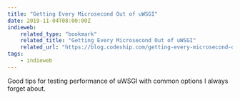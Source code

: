 ```yaml
---
title: "Getting Every Microsecond Out of uWSGI"
date: 2019-11-04T08:00:00Z
indieweb:
    related_type: "bookmark"
    related_title: "Getting Every Microsecond Out of uWSGI"
    related_url: "https://blog.codeship.com/getting-every-microsecond-out-of-uwsgi/"
tags:
    - indieweb
---
```

Good tips for testing performance of uWSGI with common options I always forget about.
